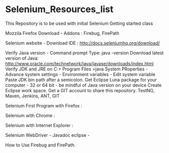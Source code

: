 # Selenium_Resources_list
This Repository is to be used with initial Selenium Getting started class

Mozzila Firefox Download - Addons : Firebug, FirePath

Selenium website - Download IDE : http://docs.seleniumhq.org/download/

Verify Java version - Command prompt Type:  java -version
Download latest version of Java: http://www.oracle.com/technetwork/java/javase/downloads/index.html
Verify JDK and JRE on C:> Program Files >java
System PRoperties - Advance system settings - Environment variables - Edit system variable
 Paste JDK  bin path after a semicolon. 
Get Eclipse Luna package for your computer - 32 or 64 bit - be mindful of Java version on your device
Create Eclipse work space. 
Get a GIT account to share this repository. 
TestNG, Maven, Jenkins, ANT, GIT 

Selenium First Program with Firefox : 

Selenium with Chrome : 

Selenium with Internet Explorer : 

Selenium WebDriver - Javadoc eclipse - 

How to Use Firebug and FirePath. 
